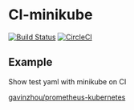 # CI-minikube

[![Build Status](https://travis-ci.org/gavinzhou/ci-minikube.svg?branch=master)](https://travis-ci.org/gavinzhou/ci-minikube)
[![CircleCI](https://circleci.com/gh/gavinzhou/ci-minikube.svg?style=svg)](https://circleci.com/gh/gavinzhou/ci-minikube)

## Example

Show test yaml with minikube on CI

[gavinzhou/prometheus-kubernetes](https://github.com/gavinzhou/prometheus-kubernetes)
